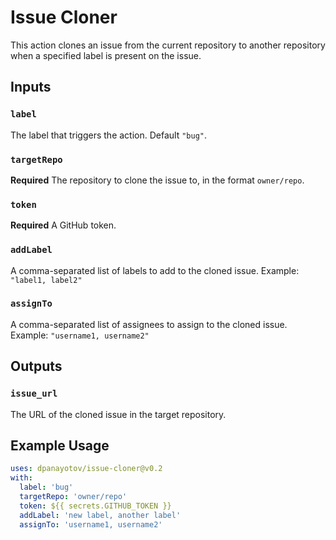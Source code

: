 # Issue Cloner

This action clones an issue from the current repository to another repository when a specified label is present on the issue.

## Inputs

### `label`
The label that triggers the action. Default `"bug"`.

### `targetRepo`
**Required** The repository to clone the issue to, in the format `owner/repo`.

### `token`
**Required** A GitHub token.

### `addLabel`
A comma-separated list of labels to add to the cloned issue. Example: `"label1, label2"`

### `assignTo`
A comma-separated list of assignees to assign to the cloned issue. Example: `"username1, username2"`

## Outputs

### `issue_url`
The URL of the cloned issue in the target repository.

## Example Usage

```yaml
uses: dpanayotov/issue-cloner@v0.2
with:
  label: 'bug'
  targetRepo: 'owner/repo'
  token: ${{ secrets.GITHUB_TOKEN }}
  addLabel: 'new label, another label'
  assignTo: 'username1, username2'
